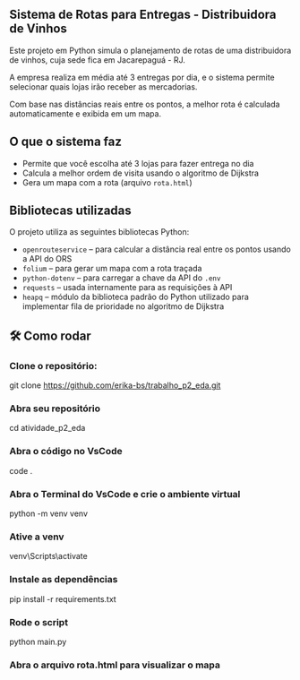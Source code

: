 ## Sistema de Rotas para Entregas - Distribuidora de Vinhos

Este projeto em Python simula o planejamento de rotas de uma distribuidora de vinhos, cuja sede fica em Jacarepaguá - RJ. 

A empresa realiza em média até 3 entregas por dia, e o sistema permite selecionar quais lojas irão receber as mercadorias. 

Com base nas distâncias reais entre os pontos, a melhor rota é calculada automaticamente e exibida em um mapa.

## O que o sistema faz

- Permite que você escolha até 3 lojas para fazer entrega no dia
- Calcula a melhor ordem de visita usando o algoritmo de Dijkstra
- Gera um mapa com a rota (arquivo `rota.html`)

## Bibliotecas utilizadas

O projeto utiliza as seguintes bibliotecas Python:

- `openrouteservice` – para calcular a distância real entre os pontos usando a API do ORS
- `folium` – para gerar um mapa com a rota traçada
- `python-dotenv` – para carregar a chave da API do `.env`
- `requests` – usada internamente para as requisições à API
- `heapq` – módulo da biblioteca padrão do Python utilizado para implementar fila de prioridade no algoritmo de Dijkstra

## 🛠️ Como rodar

### Clone o repositório:
git clone https://github.com/erika-bs/trabalho_p2_eda.git

### Abra seu repositório
cd atividade_p2_eda

### Abra o código no VsCode
code .

### Abra o Terminal do VsCode e crie o ambiente virtual
python -m venv venv

### Ative a venv
venv\Scripts\activate

### Instale as dependências
pip install -r requirements.txt

### Rode o script
python main.py

### Abra o arquivo rota.html para visualizar o mapa

